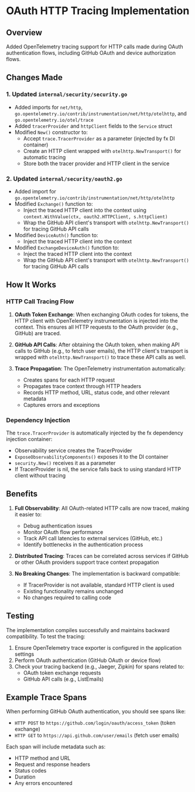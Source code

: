 # OAuth HTTP Tracing Implementation

## Overview
Added OpenTelemetry tracing support for HTTP calls made during OAuth authentication flows, including GitHub OAuth and device authorization flows.

## Changes Made

### 1. Updated `internal/security/security.go`
- Added imports for `net/http`, `go.opentelemetry.io/contrib/instrumentation/net/http/otelhttp`, and `go.opentelemetry.io/otel/trace`
- Added `tracerProvider` and `httpClient` fields to the `Service` struct
- Modified `New()` constructor to:
  - Accept `trace.TracerProvider` as a parameter (injected by fx DI container)
  - Create an HTTP client wrapped with `otelhttp.NewTransport()` for automatic tracing
  - Store both the tracer provider and HTTP client in the service

### 2. Updated `internal/security/oauth2.go`
- Added import for `go.opentelemetry.io/contrib/instrumentation/net/http/otelhttp`
- Modified `Exchange()` function to:
  - Inject the traced HTTP client into the context using `context.WithValue(ctx, oauth2.HTTPClient, s.httpClient)`
  - Wrap the GitHub API client's transport with `otelhttp.NewTransport()` for tracing GitHub API calls
- Modified `DeviceAuth()` function to:
  - Inject the traced HTTP client into the context
- Modified `ExchangeDeviceAuth()` function to:
  - Inject the traced HTTP client into the context
  - Wrap the GitHub API client's transport with `otelhttp.NewTransport()` for tracing GitHub API calls

## How It Works

### HTTP Call Tracing Flow

1. **OAuth Token Exchange**: When exchanging OAuth codes for tokens, the HTTP client with OpenTelemetry instrumentation is injected into the context. This ensures all HTTP requests to the OAuth provider (e.g., GitHub) are traced.

2. **GitHub API Calls**: After obtaining the OAuth token, when making API calls to GitHub (e.g., to fetch user emails), the HTTP client's transport is wrapped with `otelhttp.NewTransport()` to trace these API calls as well.

3. **Trace Propagation**: The OpenTelemetry instrumentation automatically:
   - Creates spans for each HTTP request
   - Propagates trace context through HTTP headers
   - Records HTTP method, URL, status code, and other relevant metadata
   - Captures errors and exceptions

### Dependency Injection

The `trace.TracerProvider` is automatically injected by the fx dependency injection container:
- Observability service creates the TracerProvider
- `ExposeObservabilityComponents()` exposes it to the DI container
- `security.New()` receives it as a parameter
- If TracerProvider is nil, the service falls back to using standard HTTP client without tracing

## Benefits

1. **Full Observability**: All OAuth-related HTTP calls are now traced, making it easier to:
   - Debug authentication issues
   - Monitor OAuth flow performance
   - Track API call latencies to external services (GitHub, etc.)
   - Identify bottlenecks in the authentication process

2. **Distributed Tracing**: Traces can be correlated across services if GitHub or other OAuth providers support trace context propagation

3. **No Breaking Changes**: The implementation is backward compatible:
   - If TracerProvider is not available, standard HTTP client is used
   - Existing functionality remains unchanged
   - No changes required to calling code

## Testing

The implementation compiles successfully and maintains backward compatibility. To test the tracing:

1. Ensure OpenTelemetry trace exporter is configured in the application settings
2. Perform OAuth authentication (GitHub OAuth or device flow)
3. Check your tracing backend (e.g., Jaeger, Zipkin) for spans related to:
   - OAuth token exchange requests
   - GitHub API calls (e.g., ListEmails)

## Example Trace Spans

When performing GitHub OAuth authentication, you should see spans like:
- `HTTP POST` to `https://github.com/login/oauth/access_token` (token exchange)
- `HTTP GET` to `https://api.github.com/user/emails` (fetch user emails)

Each span will include metadata such as:
- HTTP method and URL
- Request and response headers
- Status codes
- Duration
- Any errors encountered
